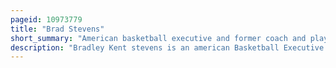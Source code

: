 ```yaml
---
pageid: 10973779
title: "Brad Stevens"
short_summary: "American basketball executive and former coach and player"
description: "Bradley Kent stevens is an american Basketball Executive and former Coach who currently serves as the President of the Boston Celtics Basketball Operations."
---
```

